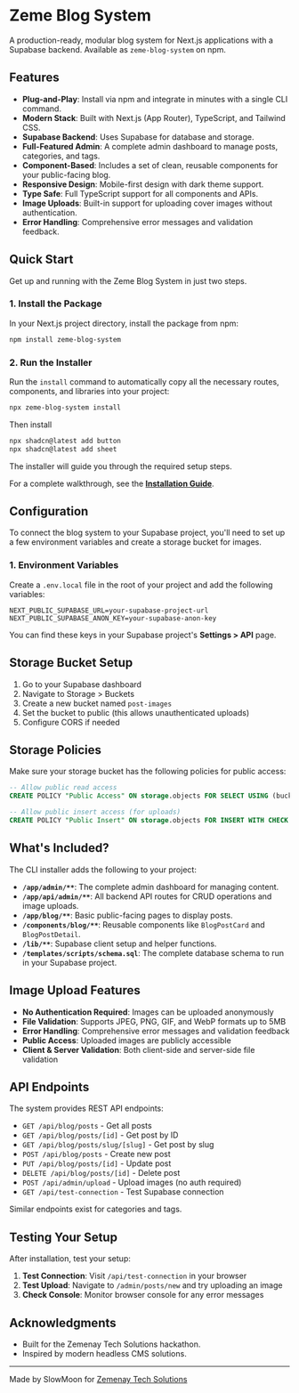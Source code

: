 # Zeme Blog System

A production-ready, modular blog system for Next.js applications with a Supabase backend. Available as `zeme-blog-system` on npm.

## Features

- **Plug-and-Play**: Install via npm and integrate in minutes with a single CLI command.
- **Modern Stack**: Built with Next.js (App Router), TypeScript, and Tailwind CSS.
- **Supabase Backend**: Uses Supabase for database and storage.
- **Full-Featured Admin**: A complete admin dashboard to manage posts, categories, and tags.
- **Component-Based**: Includes a set of clean, reusable components for your public-facing blog.
- **Responsive Design**: Mobile-first design with dark theme support.
- **Type Safe**: Full TypeScript support for all components and APIs.
- **Image Uploads**: Built-in support for uploading cover images without authentication.
- **Error Handling**: Comprehensive error messages and validation feedback.

## Quick Start

Get up and running with the Zeme Blog System in just two steps.

### 1. Install the Package

In your Next.js project directory, install the package from npm:

```bash
npm install zeme-blog-system
```

### 2. Run the Installer

Run the `install` command to automatically copy all the necessary routes, components, and libraries into your project:

```bash
npx zeme-blog-system install
``` 
Then install
```bash
npx shadcn@latest add button
npx shadcn@latest add sheet
```


The installer will guide you through the required setup steps.

For a complete walkthrough, see the [**Installation Guide**](./INSTALL.md).

## Configuration

To connect the blog system to your Supabase project, you'll need to set up a few environment variables and create a storage bucket for images.

### 1. Environment Variables

Create a `.env.local` file in the root of your project and add the following variables:

```
NEXT_PUBLIC_SUPABASE_URL=your-supabase-project-url
NEXT_PUBLIC_SUPABASE_ANON_KEY=your-supabase-anon-key
```

You can find these keys in your Supabase project's **Settings > API** page.

## Storage Bucket Setup

1. Go to your Supabase dashboard
2. Navigate to Storage > Buckets
3. Create a new bucket named `post-images`
4. Set the bucket to public (this allows unauthenticated uploads)
5. Configure CORS if needed

## Storage Policies

Make sure your storage bucket has the following policies for public access:

```sql
-- Allow public read access
CREATE POLICY "Public Access" ON storage.objects FOR SELECT USING (bucket_id = 'post-images');

-- Allow public insert access (for uploads)
CREATE POLICY "Public Insert" ON storage.objects FOR INSERT WITH CHECK (bucket_id = 'post-images');
```

## What's Included?

The CLI installer adds the following to your project:

- **`/app/admin/**`**: The complete admin dashboard for managing content.
- **`/app/api/admin/**`**: All backend API routes for CRUD operations and image uploads.
- **`/app/blog/**`**: Basic public-facing pages to display posts.
- **`/components/blog/**`**: Reusable components like `BlogPostCard` and `BlogPostDetail`.
- **`/lib/**`**: Supabase client setup and helper functions.
- **`/templates/scripts/schema.sql`**: The complete database schema to run in your Supabase project.

## Image Upload Features

- **No Authentication Required**: Images can be uploaded anonymously
- **File Validation**: Supports JPEG, PNG, GIF, and WebP formats up to 5MB
- **Error Handling**: Comprehensive error messages and validation feedback
- **Public Access**: Uploaded images are publicly accessible
- **Client & Server Validation**: Both client-side and server-side file validation

## API Endpoints

The system provides REST API endpoints:

- `GET /api/blog/posts` - Get all posts
- `GET /api/blog/posts/[id]` - Get post by ID
- `GET /api/blog/posts/slug/[slug]` - Get post by slug
- `POST /api/blog/posts` - Create new post
- `PUT /api/blog/posts/[id]` - Update post
- `DELETE /api/blog/posts/[id]` - Delete post
- `POST /api/admin/upload` - Upload images (no auth required)
- `GET /api/test-connection` - Test Supabase connection

Similar endpoints exist for categories and tags.

## Testing Your Setup

After installation, test your setup:

1. **Test Connection**: Visit `/api/test-connection` in your browser
2. **Test Upload**: Navigate to `/admin/posts/new` and try uploading an image
3. **Check Console**: Monitor browser console for any error messages

## Acknowledgments

- Built for the Zemenay Tech Solutions hackathon.
- Inspired by modern headless CMS solutions.

---

Made by SlowMoon for [Zemenay Tech Solutions](https://www.zemenaytech.com/)
